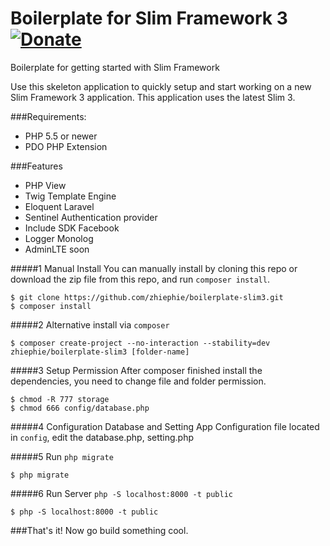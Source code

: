 # Boilerplate for Slim Framework 3 [![Donate](https://img.shields.io/badge/Donate-PayPal-green.svg)](https://www.paypal.com/cgi-bin/webscr?cmd=_donations&business=purwantoyudi42%40gmail%2ecom&lc=ZA&item_name=Timex%20Studio&currency_code=USD&bn=PP%2dDonationsBF%3abtn_donateCC_LG%2egif%3aNonHosted)
  Boilerplate for getting started with Slim Framework
  
  Use this skeleton application to quickly setup and start working on a new Slim Framework 3 application. This application uses the latest Slim 3.
  
###Requirements:
- PHP 5.5 or newer
- PDO PHP Extension
	
###Features


- PHP View
- Twig Template Engine
- Eloquent Laravel
- Sentinel Authentication provider
- Include SDK Facebook
- Logger Monolog
- AdminLTE soon


#####1 Manual Install
You can manually install by cloning this repo or download the zip file from this repo, and run ```composer install```.
```
$ git clone https://github.com/zhiephie/boilerplate-slim3.git
$ composer install
```

#####2 Alternative install via ```composer```
```
$ composer create-project --no-interaction --stability=dev zhiephie/boilerplate-slim3 [folder-name]
```

#####3 Setup Permission
After composer finished install the dependencies, you need to change file and folder permission.
```
$ chmod -R 777 storage
$ chmod 666 config/database.php
```

#####4 Configuration Database and Setting App
Configuration file located in ```config```, edit the database.php, setting.php

#####5 Run ```php migrate```
```
$ php migrate
```

#####6 Run Server  ```php -S localhost:8000 -t public```
```
$ php -S localhost:8000 -t public
```

###That's it! Now go build something cool.
